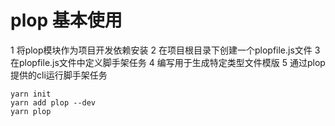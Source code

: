 # plop 基本使用
1 将plop模块作为项目开发依赖安装
2 在项目根目录下创建一个plopfile.js文件
3 在plopfile.js文件中定义脚手架任务
4 编写用于生成特定类型文件模版
5 通过plop提供的cli运行脚手架任务
```
yarn init
yarn add plop --dev
yarn plop
```